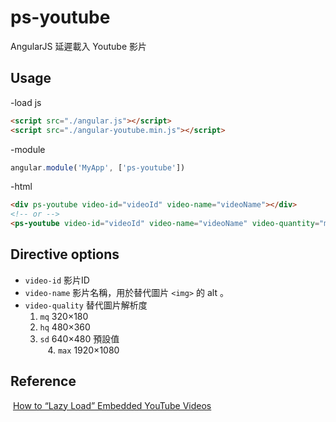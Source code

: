 # ps-youtube
AngularJS 延遲載入 Youtube 影片

## Usage
  -load js
  ```html
  <script src="./angular.js"></script>
  <script src="./angular-youtube.min.js"></script>
  ```

  -module
  ```js
  angular.module('MyApp', ['ps-youtube'])
  ```
  -html
  ```html
  <div ps-youtube video-id="videoId" video-name="videoName"></div>
  <!-- or -->
  <ps-youtube video-id="videoId" video-name="videoName" video-quantity="max"></ps-youtube>
  ```
## Directive options
  - `video-id` 影片ID  
  - `video-name` 影片名稱，用於替代圖片 `<img>` 的 alt 。  
  - `video-quality` 替代圖片解析度<br/>
    1. `mq` 320×180<br/>
    2. `hq` 480×360<br/>
    3. `sd` 640×480 預設值<br/>
    4. `max` 1920×1080<br/>

## Reference
  [How to “Lazy Load” Embedded YouTube Videos](https://webdesign.tutsplus.com/tutorials/how-to-lazy-load-embedded-youtube-videos--cms-26743)
